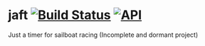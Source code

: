 # jaft [![Build Status](https://www.travis-ci.org/barnhill/jaft.svg?branch=master)](https://travis-ci.org/barnhill/jaft) [![API](https://img.shields.io/badge/API-21%2B-brightgreen.svg?style=flat)](https://android-arsenal.com/api?level=21)
Just a timer for sailboat racing (Incomplete and dormant project)

